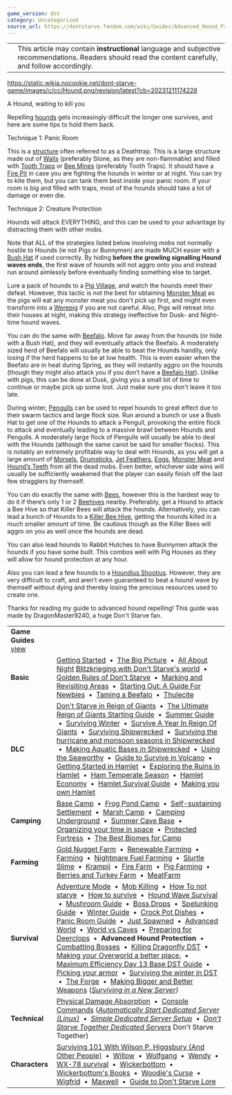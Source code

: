 ```yaml
---
game_version: dst
category: Uncategorized
source_url: https://dontstarve.fandom.com/wiki/Guides/Advanced_Hound_Protection
---
```


|  |  |
| --- | --- |
|  | This article may contain **instructional** language and subjective recommendations. Readers should read the content carefully, and follow accordingly. |

 https://static.wikia.nocookie.net/dont-starve-game/images/c/cc/Hound.png/revision/latest?cb=20231211174228 

A Hound, waiting to kill you

 

Repelling [hounds](/wiki/Hounds "Hounds") gets increasingly difficult the longer one survives, and here are some tips to hold them back.

Technique 1: Panic Room

This is a [structure](/wiki/Structure "Structure") often referred to as a Deathtrap. This is a large structure made out of [Walls](/wiki/Walls "Walls") (preferably Stone, as they are non-flammable) and filled with [Tooth Traps](/wiki/Tooth_Traps "Tooth Traps") or [Bee Mines](/wiki/Bee_Mines "Bee Mines") (preferably Tooth Traps). It should have a [Fire Pit](/wiki/Fire_Pit "Fire Pit") in case you are fighting the hounds in winter or at night. You can try to kite them, but you can tank them best inside your panic room. If your room is big and filled with traps, most of the hounds should take a lot of damage or even die.

Technique 2: Creature Protection

Hounds will attack EVERYTHING, and this can be used to your advantage by distracting them with other mobs.

Note that ALL of the strategies listed below involving mobs not normally hostile to Hounds (ie not Pigs or Bunnymen) are made MUCH easier with a [Bush Hat](/wiki/Bush_Hat "Bush Hat") if used correctly. By hiding **before the growling signalling Hound waves ends**, the first wave of hounds will not aggro onto you and instead run around aimlessly before eventually finding something else to target.

Lure a pack of hounds to a [Pig Village](/wiki/Pig_Village "Pig Village"), and watch the hounds meet their defeat. However, this tactic is not the best for obtaining [Monster Meat](/wiki/Monster_Meat "Monster Meat") as the pigs will eat any monster meat you don’t pick up first, and might even transform into a [Werepig](/wiki/Werepig "Werepig") if you are not careful. Also, Pigs will retreat into their houses at night, making this strategy ineffective for Dusk- and Night-time hound waves.

You can do the same with [Beefalo](/wiki/Beefalo "Beefalo"). Move far away from the hounds (or hide with a Bush Hat), and they will eventually attack the Beefalo. A moderately sized herd of Beefalo will usually be able to beat the Hounds handily, only losing if the herd happens to be at low health. This is even easier when the Beefalo are in heat during Spring, as they will instantly aggro on the hounds (though they might also attack you if you don’t have a [Beefalo Hat](/wiki/Beefalo_Hat "Beefalo Hat")). Unlike with pigs, this can be done at Dusk, giving you a small bit of time to continue or maybe pick up some loot. Just make sure you don't leave it too late.

During winter, [Pengulls](/wiki/Pengull "Pengull") can be used to repel hounds to great effect due to their swarm tactics and large flock size. Run around a bunch or use a Bush Hat to get one of the Hounds to attack a Pengull, provoking the entire flock to attack and eventually leading to a massive brawl between Hounds and Pengulls. A moderately large flock of Pengulls will usually be able to deal with the Hounds (although the same canot be said for smaller flocks). This is notably an extremely profitable way to deal with Hounds, as you will get a large amount of [Morsels](/wiki/Morsel "Morsel"), [Drumsticks](/wiki/Drumstick "Drumstick"), [Jet Feathers](/wiki/Feather "Feather"), [Eggs](/wiki/Eggs "Eggs"), [Monster Meat](/wiki/Monster_Meat "Monster Meat") and [Hound’s Teeth](/wiki/Hound%27s_Tooth "Hound's Tooth") from all the dead mobs. Even better, whichever side wins will usually be sufficiently weakened that the player can easily finish off the last few stragglers by themself.

You can do exactly the same with [Bees](/wiki/Bee "Bee"), however this is the hardest way to do it if there’s only 1 or 2 [Beehives](/wiki/Beehive "Beehive") nearby. Preferably, get a Hound to attack a Bee Hive so that Killer Bees will attack the hounds. Alternatively, you can lead a bunch of Hounds to a [Killer Bee Hive](/wiki/Killer_Bee_Hive "Killer Bee Hive"), getting the hounds killed in a much smaller amount of time. Be cautious though as the Killer Bees will aggro on you as well once the hounds are dead.

You can also lead hounds to Rabbit Hutches to have Bunnymen attack the hounds if you have some built. This combos well with Pig Houses as they will allow for hound protection at any hour.

Also you can lead a few hounds to a [Houndius Shootius](/wiki/Houndius_Shootius "Houndius Shootius"). However, they are very difficult to craft, and aren’t even guaranteed to beat a hound wave by themself without dying and thereby losing the precious resources used to create one.

Thanks for reading my guide to advanced hound repelling! This guide was made by DragonMaster9240, a huge Don't Starve fan.

|  |  |
| --- | --- |
| **Game Guides** [view](/wiki/Template:Guide "Template:Guide") | |
| **Basic** | [Getting Started](/wiki/Guides/Getting_Started_Guide "Guides/Getting Started Guide")  •  [The Big Picture](/wiki/Guides/The_Big_Picture "Guides/The Big Picture")  •  [All About Night](/wiki/Guides/All_About_Night "Guides/All About Night") [Blitzkrieging with Don't Starve's world](/wiki/Guides/Blitzkrieging_with_Don%27t_Starve%27s_world "Guides/Blitzkrieging with Don't Starve's world")  •  [Golden Rules of Don't Starve](/wiki/Guides/Golden_Rules_of_Don%27t_Starve "Guides/Golden Rules of Don't Starve")  •  [Marking and Revisiting Areas](/wiki/Guides/Marking_and_Revisiting_Areas "Guides/Marking and Revisiting Areas")  •  [Starting Out: A Guide For Newbies](/wiki/Guides/Starting_Out:_A_Guide_For_Newbies "Guides/Starting Out: A Guide For Newbies")  •  [Taming a Beefalo](/wiki/Guides/Taming_a_Beefalo "Guides/Taming a Beefalo")  •  [Thulecite](/wiki/Guides/Thulecite "Guides/Thulecite") |
| **DLC** | [Don't Starve in Reign of Giants](/wiki/Guides/Don%27t_Starve_in_Reign_of_Giants "Guides/Don't Starve in Reign of Giants")  •  [The Ultimate Reign of Giants Starting Guide](/wiki/Guides/The_Ultimate_Reign_Of_Giants_Starting_Guide "Guides/The Ultimate Reign Of Giants Starting Guide")  •  [Summer Guide](/wiki/Guides/Summer_Guide "Guides/Summer Guide")  •  [Surviving Winter](/wiki/Guides/Surviving_Winter "Guides/Surviving Winter")  •  [Survive A Year In Reign Of Giants](/wiki/Guides/Survive_A_Year_In_Reign_Of_Giants "Guides/Survive A Year In Reign Of Giants")  •  [Surviving Shipwrecked](/wiki/Guides/Surviving_Shipwrecked "Guides/Surviving Shipwrecked")  •  [Surviving the hurricane and monsoon seasons in Shipwrecked](/wiki/Guides/Surviving_a_year_in_Shipwrecked "Guides/Surviving a year in Shipwrecked")  •  [Making Aquatic Bases in Shipwrecked](/wiki/Guides/Making_Aquatic_Bases_in_Shipwrecked "Guides/Making Aquatic Bases in Shipwrecked")  •  [Using the Seaworthy](/wiki/Guides/From_SW_to_RoG_via_the_Seaworthy! "Guides/From SW to RoG via the Seaworthy!")  •  [Guide to Survive in Volcano](/wiki/Guides/Guide_to_Survive_in_Volcano "Guides/Guide to Survive in Volcano")  •  [Getting Started in Hamlet](/wiki/Guides/Getting_Started_in_Hamlet "Guides/Getting Started in Hamlet")  •  [Exploring the Ruins in Hamlet](/wiki/Guides/Exploring_the_Ruins_in_Hamlet "Guides/Exploring the Ruins in Hamlet")  •  [Ham Temperate Season](/wiki/Guides/Ham_Temperate_Season "Guides/Ham Temperate Season")  •  [Hamlet Economy](/wiki/Guides/Hamlet_Economy "Guides/Hamlet Economy")  •  [Hamlet Survival Guide](/wiki/Guides/Hamlet_Survival_Guide "Guides/Hamlet Survival Guide")  •  [Making you own Hamlet](/wiki/Guides/Making_you_own_Hamlet "Guides/Making you own Hamlet") |
| **Camping** | [Base Camp](/wiki/Guides/Base_Camp_Guide "Guides/Base Camp Guide")  •  [Frog Pond Camp](/wiki/Guides/Frog_Pond_Camp_Guide "Guides/Frog Pond Camp Guide")  •  [Self-sustaining Settlement](/wiki/Guides/Self-sustaining_Settlement_Guide "Guides/Self-sustaining Settlement Guide")  •  [Marsh Camp](/wiki/Guides/Marsh_Camp_Guide "Guides/Marsh Camp Guide")  •  [Camping Underground](/wiki/Guides/Camping_Underground "Guides/Camping Underground")  •  [Summer Cave Base](/wiki/Guides/Summer_Cave_Base "Guides/Summer Cave Base")  •  [Organizing your time in space](/wiki/Guides/Organizing_your_time_in_space "Guides/Organizing your time in space")  •  [Protected Fortress](/wiki/Guides/Protected_Fortress "Guides/Protected Fortress")  •  [The Best Biomes for Camp](/wiki/Guides/The_Best_Biomes_for_Camp "Guides/The Best Biomes for Camp") |
| **Farming** | [Gold Nugget Farm](/wiki/Guides/Gold_Nugget_Farm_Guide "Guides/Gold Nugget Farm Guide")  •  [Renewable Farming](/wiki/Guides/Renewable_Farming "Guides/Renewable Farming")  •  [Farming](/wiki/Guides/Farming "Guides/Farming")  •  [Nightmare Fuel Farming](/wiki/Guides/Nightmare_Fuel_Farming "Guides/Nightmare Fuel Farming")  •  [Slurtle Slime](/wiki/Guides/Slurtle_Slime_Guide "Guides/Slurtle Slime Guide")  •  [Krampii](/wiki/Guides/Managing_Naughtiness "Guides/Managing Naughtiness")  •  [Fire Farm](/wiki/Guides/Fire_Farm "Guides/Fire Farm")  •  [Pig Farming](/wiki/Guides/Pig_Farming "Guides/Pig Farming")  •  [Berries and Turkey Farm](/wiki/Guides/Incredible_Inedible "Guides/Incredible Inedible")  •  [MeatFarm](/wiki/Guides/MeatFarm "Guides/MeatFarm") |
| **Survival** | [Adventure Mode](/wiki/Guides/Adventure_Guide "Guides/Adventure Guide")  •  [Mob Killing](/wiki/Guides/Mob_Killing_Guide "Guides/Mob Killing Guide")  •  [How To not starve](/wiki/Guides/How_to_not_starve "Guides/How to not starve")  •  [How to survive](/wiki/Guides/How_to_Survive "Guides/How to Survive")  •  [Hound Wave Survival](/wiki/Guides/Hound_Wave_Survival_Guide "Guides/Hound Wave Survival Guide")  •  [Mushroom Guide](/wiki/Guides/Mushroom_Guide "Guides/Mushroom Guide")  •  [Boss Drops](/wiki/Guides/What_To_Do_With_Boss_Drops "Guides/What To Do With Boss Drops")  •  [Spelunking Guide](/wiki/Guides/Spelunking_Guide "Guides/Spelunking Guide")  •  [Winter Guide](/wiki/Guides/Winter_Guide "Guides/Winter Guide")  •  [Crock Pot Dishes](/wiki/Guides/Crock_Pot_Dishes "Guides/Crock Pot Dishes")  •  [Panic Room Guide](/wiki/Guides/Panic_Room "Guides/Panic Room")  •  [Just Spawned](/wiki/Guides/You_Have_Just_Spawned,_Now_What%3F%3F "Guides/You Have Just Spawned, Now What??")  •  [Advanced World](/wiki/Guides/Advanced_World "Guides/Advanced World")  •  [World vs Caves](/wiki/Guides/World_vs_Caves "Guides/World vs Caves")  •  [Preparing for Deerclops](/wiki/Guides/Preparing_for_Deerclops "Guides/Preparing for Deerclops")  •  **Advanced Hound Protection**  •  [Combatting Bosses](/wiki/Guides/Combatting_Bosses "Guides/Combatting Bosses")  •  [Killing Dragonfly DST](/wiki/Guides/Killing_Dragonfly_DST "Guides/Killing Dragonfly DST")  •  [Making your Overworld a better place.](/wiki/Guides/Making_your_Overworld_a_better_place. "Guides/Making your Overworld a better place.")  •  [Maximum Efficiency Day 13 Base DST Guide](/wiki/Guides/Maximum_Efficiency_Day_13_Base_DST_Guide "Guides/Maximum Efficiency Day 13 Base DST Guide")  •  [Picking your armor](/wiki/Guides/Picking_your_armor "Guides/Picking your armor")  •  [Surviving the winter in DST](/wiki/Guides/Surviving_the_winter_in_DST "Guides/Surviving the winter in DST")  •  [The Forge](/wiki/Guides/The_Forge "Guides/The Forge")  •  [Making Bigger and Better Weapons](/wiki/Guides/Making_Bigger_and_Better_Weapons "Guides/Making Bigger and Better Weapons")  (*[Surviving in a New Server](/wiki/Guides/Surviving_in_a_New_Server "Guides/Surviving in a New Server"))* |
| **Technical** | [Physical Damage Absorption](/wiki/Guides/Physical_Damage_Absorption "Guides/Physical Damage Absorption")  •  [Console Commands](/wiki/Guides/Console "Guides/Console")  (*[Automatically Start Dedicated Server (Linux)](/wiki/Guides/Automatically_Start_Dedicated_Server_(Linux) "Guides/Automatically Start Dedicated Server (Linux)")  •  [Simple Dedicated Server Setup](/wiki/Guides/Simple_Dedicated_Server_Setup "Guides/Simple Dedicated Server Setup")  •  [Don’t Starve Together Dedicated Servers](/wiki/Guides/Don%E2%80%99t_Starve_Together_Dedicated_Servers "Guides/Don’t Starve Together Dedicated Servers")* Don't Starve Together) |
| **Characters** | [Surviving 101 With Wilson P. Higgsbury (And Other People)](/wiki/Guides/Surviving_101_With_Wilson_P._Higgsbury_(And_Other_People) "Guides/Surviving 101 With Wilson P. Higgsbury (And Other People)")  •  [Willow](/wiki/Guides/Character_guide-Willow "Guides/Character guide-Willow")  •  [Wolfgang](/wiki/Guides/Character_guide_-_Wolfgang,_The_Strongman "Guides/Character guide - Wolfgang, The Strongman")  •  [Wendy](/wiki/Guides/Character_guides-Wendy "Guides/Character guides-Wendy")  •  [WX-78 survival](/wiki/Guides/WX-78_survival "Guides/WX-78 survival")  •  [Wickerbottom](/wiki/Guides/Wickerbottom "Guides/Wickerbottom")  •  [Wickerbottom's Books](/wiki/Guides/Character_guide_-_Wickerbottom%27s_Books "Guides/Character guide - Wickerbottom's Books")  •  [Woodie's Curse](/wiki/Guides/Woodie%27s_Curse "Guides/Woodie's Curse")  •  [Wigfrid](/wiki/User_blog:Cmshaw/Adventure_Mode_with_Wigfrid_Guide "User blog:Cmshaw/Adventure Mode with Wigfrid Guide")  •  [Maxwell](/wiki/Guides/Character_Guide_-_Maxwell "Guides/Character Guide - Maxwell")  •  [Guide to Don't Starve Lore](/wiki/Guides/Guide_to_Don%27t_Starve_Lore "Guides/Guide to Don't Starve Lore") |